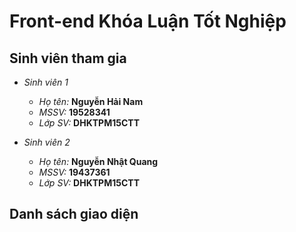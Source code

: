 # Front-end Khóa Luận Tốt Nghiệp

## Sinh viên tham gia

- _Sinh viên 1_

  - _Họ tên:_ **Nguyễn Hải Nam**
  - _MSSV:_ **19528341**
  - _Lớp SV:_ **DHKTPM15CTT**

- _Sinh viên 2_
  - _Họ tên:_ **Nguyễn Nhật Quang**
  - _MSSV:_ **19437361**
  - _Lớp SV:_ **DHKTPM15CTT**

##  Danh sách giao diện
